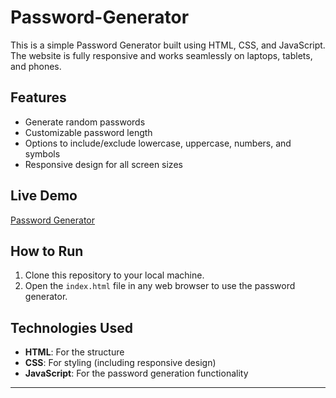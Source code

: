 # Password-Generator

This is a simple Password Generator built using HTML, CSS, and JavaScript. The website is fully responsive and works seamlessly on laptops, tablets, and phones.

## Features
- Generate random passwords
- Customizable password length
- Options to include/exclude lowercase, uppercase, numbers, and symbols
- Responsive design for all screen sizes

## Live Demo
[Password Generator](https://password-generator-pro-01.vercel.app/)

## How to Run
1. Clone this repository to your local machine.
2. Open the `index.html` file in any web browser to use the password generator.

## Technologies Used
- **HTML**: For the structure
- **CSS**: For styling (including responsive design)
- **JavaScript**: For the password generation functionality

---
